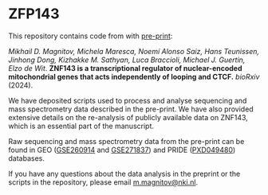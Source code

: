 # ZFP143

This repository contains code from with [pre-print](https://www.biorxiv.org/content/10.1101/2024.03.08.583864v1):

*Mikhail D. Magnitov, Michela Maresca, Noemí Alonso Saiz, Hans Teunissen, Jinhong Dong, Kizhakke M. Sathyan, Luca Braccioli, Michael J. Guertin, Elzo de Wit*. **ZNF143 is a transcriptional regulator of nuclear-encoded mitochondrial genes that acts independently of looping and CTCF.** *bioRxiv* (2024).

We have deposited scripts used to process and analyse sequencing and mass spectrometry data described in the pre-print. We have also provided extensive details on the re-analysis of publicly available data on ZNF143, which is an essential part of the manuscript.

Raw sequencing and mass spectrometry data from the pre-print can be found in GEO ([GSE260914](https://www.ncbi.nlm.nih.gov/geo/query/acc.cgi?acc=GSE260914) and [GSE271837](https://www.ncbi.nlm.nih.gov/geo/query/acc.cgi?acc=GSE271837)) and PRIDE ([PXD049480](https://www.ebi.ac.uk/pride/archive/projects/PXD049480)) databases.

If you have any questions about the data analysis in the preprint or the scripts in the repository, please email m.magnitov@nki.nl.
